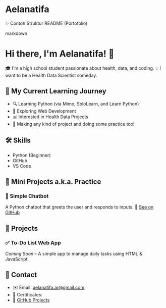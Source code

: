 # Aelanatifa
✨ Contoh Struktur README (Portofolio)

markdown
# Hi there, I'm Aelanatifa! 👋

🎓 I'm a high school student passionate about health, data, and coding.
💡 I want to be a Health Data Scientist someday.

## 🚀 My Current Learning Journey
- 🔍 Learning Python (via Mimo, SoloLearn, and Learn Python)
- 🧠 Exploring Web Development
- 📊 Interested in Health Data Projects
- 📝 Making any kind of project and doing some practice too!

## 🛠️ Skills
- Python (Beginner)
- GitHub
- VS Code

## 📌 Mini Projects a.k.a. Practice 
### 🤖 Simple Chatbot
A Python chatbot that greets the user and responds to inputs.
🔗 [See on GitHub](link-ke-folder-project)

## 🧪 Projects 
### ✅ To-Do List Web App
*Coming Soon* – A simple app to manage daily tasks using HTML & JavaScript.

## 📎 Contact
- ✉️ Email: aelanatifa.ar@gmail.com
- 📁 Certificates: 
- 🔗 [GitHub Projects](https://github.com/namakamu)

